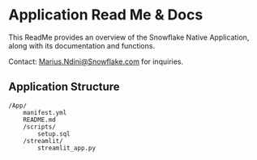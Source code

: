 # Application Read Me & Docs
This ReadMe provides an overview of the Snowflake Native Application, along with its documentation and functions.

Contact: Marius.Ndini@Snowflake.com for inquiries.



## Application Structure
    /App/
        manifest.yml
        README.md
        /scripts/
            setup.sql
        /streamlit/
            streamlit_app.py
        
